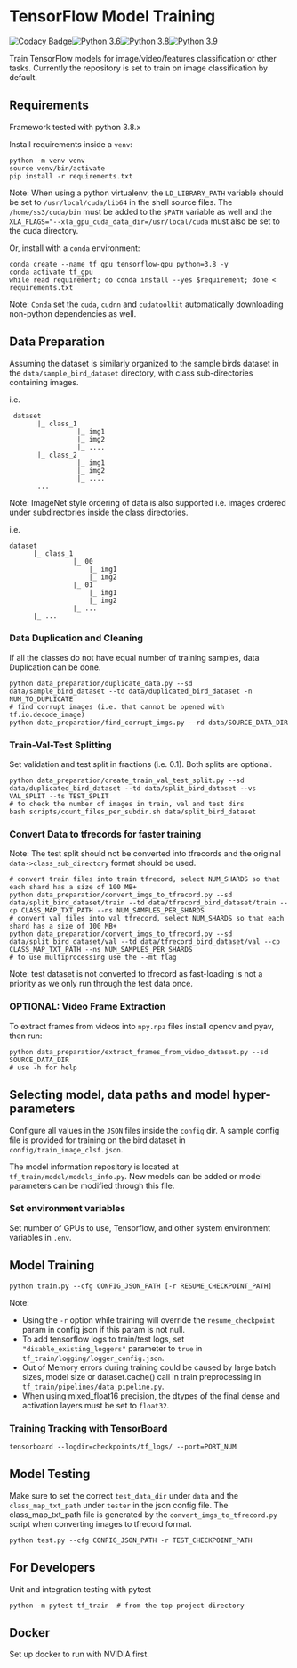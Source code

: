 # TensorFlow Model Training

[![Codacy Badge](https://app.codacy.com/project/badge/Grade/74a038f3ead74de6916808b353a34268)](https://www.codacy.com/gh/SamSamhuns/tensorflow_training/dashboard?utm_source=github.com&utm_medium=referral&utm_content=SamSamhuns/tensorflow_training&utm_campaign=Badge_Grade)[![Python 3.6](https://img.shields.io/badge/python-3.7-green.svg)](https://www.python.org/downloads/release/python-370/)[![Python 3.8](https://img.shields.io/badge/python-3.8-green.svg)](https://www.python.org/downloads/release/python-380/)[![Python 3.9](https://img.shields.io/badge/python-3.9-green.svg)](https://www.python.org/downloads/release/python-390/)

Train TensorFlow models for image/video/features classification or other tasks. Currently the repository is set to train on image classification by default.

## Requirements

Framework tested with python 3.8.x

Install requirements inside a `venv`:

```shell
python -m venv venv
source venv/bin/activate
pip install -r requirements.txt
```

Note: When using a python virtualenv, the `LD_LIBRARY_PATH` variable should be set to `/usr/local/cuda/lib64` in the shell source files. The `/home/ss3/cuda/bin` must be added to the `$PATH` variable as well and the `XLA_FLAGS="--xla_gpu_cuda_data_dir=/usr/local/cuda` must also be set to the cuda directory.

Or, install with a `conda` environment:

```shell
conda create --name tf_gpu tensorflow-gpu python=3.8 -y
conda activate tf_gpu
while read requirement; do conda install --yes $requirement; done < requirements.txt
```

Note: `Conda` set the `cuda`, `cudnn` and `cudatoolkit` automatically downloading non-python dependencies as well.

## Data Preparation

Assuming the dataset is similarly organized to the sample birds dataset in the `data/sample_bird_dataset` directory, with class sub-directories containing images.

i.e.

     dataset
           |_ class_1
                     |_ img1
                     |_ img2
                     |_ ....
           |_ class_2
                     |_ img1
                     |_ img2
                     |_ ....
           ...

Note: ImageNet style ordering of data is also supported i.e. images ordered under subdirectories inside the class directories.

i.e.

    dataset
          |_ class_1
                    |_ 00
                        |_ img1
                        |_ img2
                    |_ 01
                        |_ img1
                        |_ img2
                    |_ ...
          |_ ...

### Data Duplication and Cleaning

If all the classes do not have equal number of training samples, data Duplication can be done.

```shell
python data_preparation/duplicate_data.py --sd data/sample_bird_dataset --td data/duplicated_bird_dataset -n NUM_TO_DUPLICATE
# find corrupt images (i.e. that cannot be opened with tf.io.decode_image)
python data_preparation/find_corrupt_imgs.py --rd data/SOURCE_DATA_DIR
```

### Train-Val-Test Splitting

Set validation and test split in fractions (i.e. 0.1). Both splits are optional.

```shell
python data_preparation/create_train_val_test_split.py --sd data/duplicated_bird_dataset --td data/split_bird_dataset --vs VAL_SPLIT --ts TEST_SPLIT
# to check the number of images in train, val and test dirs
bash scripts/count_files_per_subdir.sh data/split_bird_dataset
```

### Convert Data to tfrecords for faster training

Note: The test split should not be converted into tfrecords and the original `data->class_sub_directory` format should be used.

```shell
# convert train files into train tfrecord, select NUM_SHARDS so that each shard has a size of 100 MB+
python data_preparation/convert_imgs_to_tfrecord.py --sd data/split_bird_dataset/train --td data/tfrecord_bird_dataset/train --cp CLASS_MAP_TXT_PATH --ns NUM_SAMPLES_PER_SHARDS
# convert val files into val tfrecord, select NUM_SHARDS so that each shard has a size of 100 MB+
python data_preparation/convert_imgs_to_tfrecord.py --sd data/split_bird_dataset/val --td data/tfrecord_bird_dataset/val --cp CLASS_MAP_TXT_PATH --ns NUM_SAMPLES_PER_SHARDS
# to use multiprocessing use the --mt flag
```

Note: test dataset is not converted to tfrecord as fast-loading is not a priority as we only run through the test data once.

### OPTIONAL: Video Frame Extraction

To extract frames from videos into `npy.npz` files install opencv and pyav, then run:

```shell
python data_preparation/extract_frames_from_video_dataset.py --sd SOURCE_DATA_DIR
# use -h for help
```

## Selecting model, data paths and model hyper-parameters

Configure all values in the `JSON` files inside the `config` dir. A sample config file is provided for training on the bird dataset in `config/train_image_clsf.json`.

The model information repository is located at `tf_train/model/models_info.py`. New models can be added or model parameters can be modified through this file.

### Set environment variables

Set number of GPUs to use, Tensorflow, and other system environment variables in `.env`.

## Model Training

```shell
python train.py --cfg CONFIG_JSON_PATH [-r RESUME_CHECKPOINT_PATH]
```

Note:

-   Using the `-r` option while training will override the `resume_checkpoint` param in config json if this param is not null.
-   To add tensorflow logs to train/test logs, set `"disable_existing_loggers"` parameter to `true` in `tf_train/logging/logger_config.json`.
-   Out of Memory errors during training could be caused by large batch sizes, model size or dataset.cache() call in train preprocessing in `tf_train/pipelines/data_pipeline.py`.
-   When using mixed_float16 precision, the dtypes of the final dense and activation layers must be set to `float32`.

### Training Tracking with TensorBoard

```shell
tensorboard --logdir=checkpoints/tf_logs/ --port=PORT_NUM
```

## Model Testing

Make sure to set the correct `test_data_dir` under `data` and the `class_map_txt_path` under `tester` in the json config file.
The class_map_txt_path file is generated by the `convert_imgs_to_tfrecord.py` script when converting images to tfrecord format.

```shell
python test.py --cfg CONFIG_JSON_PATH -r TEST_CHECKPOINT_PATH
```

## For Developers

Unit and integration testing with pytest

```shell
python -m pytest tf_train  # from the top project directory
```

## Docker

Set up docker to run with NVIDIA first.
